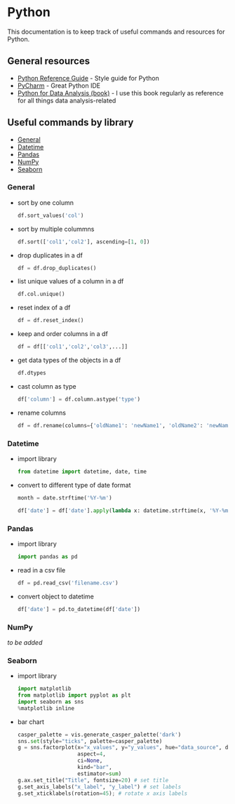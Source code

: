 # Python

This documentation is to keep track of useful commands and resources for Python.

## General resources

- [Python Reference Guide](https://www.python.org/dev/peps/pep-0008/) - Style guide for Python
- [PyCharm](https://www.jetbrains.com/pycharm/) - Great Python IDE
- [Python for Data Analysis (book)](http://shop.oreilly.com/product/0636920023784.do) - I use this book regularly as reference for all things data analysis-related

## Useful commands by library

- [General](https://github.com/margotkurfess/reference/blob/master/python.md#general)
- [Datetime](https://github.com/margotkurfess/reference/blob/master/python.md#datetime)
- [Pandas](https://github.com/margotkurfess/reference/blob/master/python.md#pandas)
- [NumPy](https://github.com/margotkurfess/reference/blob/master/python.md#numpy)
- [Seaborn](https://github.com/margotkurfess/reference/blob/master/python.md#seaborn)

### General

-	sort by one column
	```python
	df.sort_values('col')
	```

-	sort by multiple colummns
	```python
	df.sort(['col1','col2'], ascending=[1, 0])
	```

-	drop duplicates in a df
	```python
	df = df.drop_duplicates()
	```

-	list unique values of a column in a df	
	```python
	df.col.unique()
	```

-	reset index of a df
	```python
	df = df.reset_index()
	```

-	keep and order columns in a df
	```python
	df = df[['col1','col2','col3',...]]
	```

-	get data types of the objects in a df
	```python
	df.dtypes
	```

-	cast column as type
	```python
	df['column'] = df.column.astype('type')
	```

-	rename columns
	```python
	df = df.rename(columns={'oldName1': 'newName1', 'oldName2': 'newName2'})
	```

### Datetime

-	import library
	```python
	from datetime import datetime, date, time
	```

-	convert to different type of date format
	```python
	month = date.strftime('%Y-%m')
	```

	```python
	df['date'] = df['date'].apply(lambda x: datetime.strftime(x, '%Y-%m-%d'))
	```

### Pandas

-	import library
	```python
	import pandas as pd
	```

-	read in a csv file
	```python
	df = pd.read_csv('filename.csv')
	```

-	convert object to datetime
	```python
	df['date'] = pd.to_datetime(df['date'])
	```

### NumPy
_to be added_

### Seaborn

-	import library
	```python
	import matplotlib
	from matplotlib import pyplot as plt
	import seaborn as sns
	%matplotlib inline
	```

-	bar chart
	```python
	casper_palette = vis.generate_casper_palette('dark')
	sns.set(style="ticks", palette=casper_palette)
	g = sns.factorplot(x="x_values", y="y_values", hue="data_source", data=df,
	                   aspect=4,
	                   ci=None,
	                   kind="bar",
	                   estimator=sum)
	g.ax.set_title("Title", fontsize=20) # set title
	g.set_axis_labels("x_label", "y_label") # set labels
	g.set_xticklabels(rotation=45); # rotate x axis labels
	```
